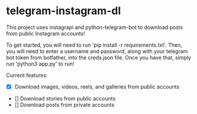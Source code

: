 # telegram-instagram-dl
This project uses instagrapi and python-telegram-bot to download posts from public Instagram accounts!

To get started, you will need to run 'pip install -r requirements.txt'. Then, you will need to enter a username and password, along with your telegram bot token from botfather, into the creds.json file.
Once you have that, simply run 'python3 app.py' to run!

Current features:
- [x] Download images, videos, reels, and galleries from public accounts
- [] Download stories from public accounts
- [] Download posts from private accounts
